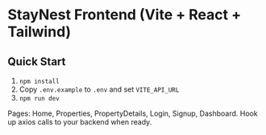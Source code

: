 
# StayNest Frontend (Vite + React + Tailwind)
## Quick Start
1) `npm install`
2) Copy `.env.example` to `.env` and set `VITE_API_URL`
3) `npm run dev`

Pages: Home, Properties, PropertyDetails, Login, Signup, Dashboard.
Hook up axios calls to your backend when ready.
